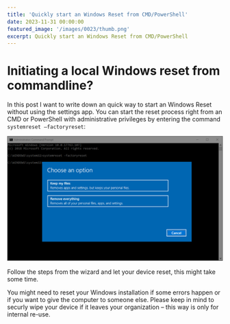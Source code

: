```yaml
---
title: 'Quickly start an Windows Reset from CMD/PowerShell'
date: 2023-11-31 00:00:00
featured_image: '/images/0023/thumb.png'
excerpt: Quickly start an Windows Reset from CMD/PowerShell
---
```


# Initiating a local Windows reset from commandline?

In this post I want to write down an quick way to start an Windows Reset without using the settings app. You can start the reset process right from an CMD or PowerShell with administrative privileges by entering the command `systemreset –factoryreset`:

![](/images/0023/1.png)

Follow the steps from the wizard and let your device reset, this might take some time.

You might need to reset your Windows installation if some errors happen or if you want to give the computer to someone else. Please keep in mind to securly wipe your device if it leaves your organization – this way is only for internal re-use.